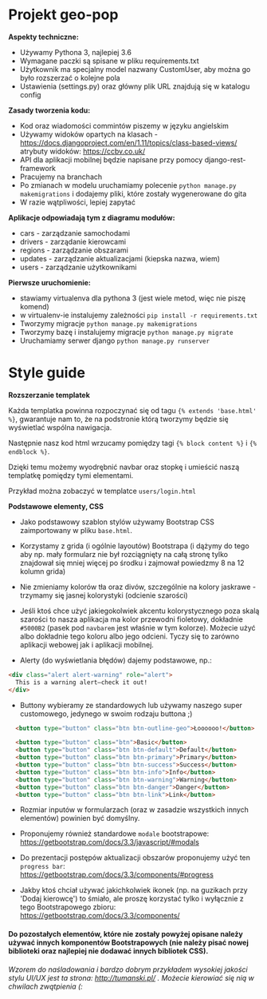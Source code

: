Projekt geo-pop
===============

**Aspekty techniczne:**
- Używamy Pythona 3, najlepiej 3.6
- Wymagane paczki są spisane w pliku requirements.txt
- Użytkownik ma specjalny model nazwany CustomUser, aby można go było rozszerzać o kolejne pola
- Ustawienia (settings.py) oraz główny plik URL znajdują się w katalogu config

**Zasady tworzenia kodu:**
- Kod oraz wiadomości commintów piszemy w języku angielskim
- Używamy widoków opartych na klasach - https://docs.djangoproject.com/en/1.11/topics/class-based-views/ atrybuty widoków: https://ccbv.co.uk/ 
- API dla aplikacji mobilnej będzie napisane przy pomocy django-rest-framework
- Pracujemy na branchach
- Po zmianach w modelu uruchamiamy polecenie `python manage.py makemigrations` i dodajemy pliki, które zostały wygenerowane do gita
- W razie wątpliwości, lepiej zapytać

**Aplikacje odpowiadają tym z diagramu modułów:**
- cars - zarządzanie samochodami
- drivers - zarządanie kierowcami
- regions - zarządzanie obszarami
- updates - zarządzanie aktualizacjami (kiepska nazwa, wiem)
- users - zarządzanie użytkownikami

**Pierwsze uruchomienie:**
- stawiamy virtualenva dla pythona 3 (jest wiele metod, więc nie piszę komend)
- w virtualenv-ie instalujemy zależności `pip install -r requirements.txt`
- Tworzymy migracje `python manage.py makemigrations`
- Tworzymy bazę i instalujemy migracje `python manage.py migrate`
- Uruchamiamy serwer django `python manage.py runserver`





Style guide
===============

**Rozszerzanie templatek**

Każda templatka powinna rozpoczynać się od tagu `{% extends 'base.html' %}`, gwarantuje nam to, że na podstronie którą tworzymy będzie się wyświetlać wspólna nawigacja.

Następnie nasz kod html wrzucamy pomiędzy tagi `{% block content %}` i `{% endblock %}`.

Dzięki temu możemy wyodrębnić navbar oraz stopkę i umieścić naszą templatkę pomiędzy tymi elementami.

Przykład można zobaczyć w templatce `users/login.html`

**Podstawowe elementy, CSS**

* Jako podstawowy szablon stylów używamy Bootstrap CSS zaimportowany w pliku `base.html`.

* Korzystamy z grida (i ogólnie layoutów) Bootstrapa (i dążymy do tego aby np. mały formularz nie był rozciągnięty na całą stronę tylko znajdował się mniej więcej po środku i zajmował powiedzmy 8 na 12 kolumn grida)

* Nie zmieniamy kolorów tła oraz divów, szczególnie na kolory jaskrawe - trzymamy się jasnej kolorystyki (odcienie szarości)

* Jeśli ktoś chce użyć jakiegokolwiek akcentu kolorystycznego poza skalą szarości to nasza aplikacja ma kolor przewodni fioletowy, dokładnie `#5000B2` (pasek pod `navbarem` jest właśnie w tym kolorze). Możecie użyć albo dokładnie tego koloru albo jego odcieni. Tyczy się to zarówno aplikacji webowej jak i aplikacji mobilnej.

* Alerty (do wyświetlania błędów) dajemy podstawowe, np.:
```html
<div class="alert alert-warning" role="alert">
  This is a warning alert—check it out!
</div>
```

* Buttony wybieramy ze standardowych lub używamy naszego super customowego, jedynego w swoim rodzaju buttona ;)
```html
  <button type="button" class="btn btn-outline-geo">Łoooooo!</button>

  <button type="button" class="btn">Basic</button>
  <button type="button" class="btn btn-default">Default</button>
  <button type="button" class="btn btn-primary">Primary</button>
  <button type="button" class="btn btn-success">Success</button>
  <button type="button" class="btn btn-info">Info</button>
  <button type="button" class="btn btn-warning">Warning</button>
  <button type="button" class="btn btn-danger">Danger</button>
  <button type="button" class="btn btn-link">Link</button>   
```

* Rozmiar inputów w formularzach (oraz w zasadzie wszystkich innych elementów) powinien być domyślny.

* Proponujemy również standardowe `modale` bootstrapowe: https://getbootstrap.com/docs/3.3/javascript/#modals

* Do prezentacji postępów aktualizacji obszarów proponujemy użyć ten `progress bar`: https://getbootstrap.com/docs/3.3/components/#progress

* Jakby ktoś chciał używać jakichkolwiek ikonek (np. na guzikach przy 'Dodaj kierowcę') to śmiało, ale proszę korzystać tylko i wyłącznie z tego Bootstrapowego zbioru: https://getbootstrap.com/docs/3.3/components/

#### Do pozostałych elementów, które nie zostały powyżej opisane należy używać innych komponentów Bootstrapowych (nie należy pisać nowej biblioteki oraz najlepiej nie dodawać innych bibliotek CSS).

###### Wzorem do naśladowania i bardzo dobrym przykładem wysokiej jakości stylu UI/UX jest ta strona: http://tumanski.pl/ . Możecie kierowiać się nią w chwilach zwątpienia (:

